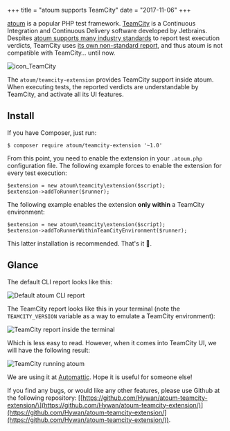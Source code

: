 +++
title = "atoum supports TeamCity"
date = "2017-11-06"
+++

[atoum](http://atoum.org/) is a popular PHP test framework.
[TeamCity](https://www.jetbrains.com/teamcity/) is a Continuous
Integration and Continuous Delivery software developed by Jetbrains.
Despites [atoum supports many industry
standards](http://atoum.org/features.html#reports) to report test
execution verdicts, TeamCity uses [its own non-standard
report](https://confluence.jetbrains.com/display/TCD8/Build+Script+Interaction+with+TeamCity),
and thus atoum is not compatible with TeamCity… until now.

![icon_TeamCity](images/icon_teamcity.png)

The `atoum/teamcity-extension` provides TeamCity support inside atoum.
When executing tests, the reported verdicts are understandable by
TeamCity, and activate all its UI features.

## Install

If you have Composer, just run:

    $ composer require atoum/teamcity-extension '~1.0'

From this point, you need to enable the extension in your `.atoum.php`
configuration file. The following example forces to enable the extension
for every test execution:

    $extension = new atoum\teamcity\extension($script);
    $extension->addToRunner($runner);

The following example enables the extension **only within** a TeamCity
environment:

    $extension = new atoum\teamcity\extension($script);
    $extension->addToRunnerWithinTeamCityEnvironment($runner);

This latter installation is recommended. That's it 🙂.

## Glance

The default CLI report looks like this:

![Default atoum CLI
report](images/screen-shot-2017-11-06-at-09-51-13.png)

The TeamCity report looks like this in your terminal (note the
`TEAMCITY_VERSION` variable as a way to emulate a TeamCity environment):

![TeamCity report inside the
terminal](images/screen-shot-2017-11-06-at-09-51-30.png)

Which is less easy to read. However, when it comes into TeamCity UI, we
will have the following result:

![TeamCity running atoum](images/screen-shot-2017-11-06-at-10-59-40.png)

We are using it at [Automattic](https://automattic.com/). Hope it is
useful for someone else!

If you find any bugs, or would like any other features, please use
Github at the following repository:
\[[https://github.com/Hywan/atoum-teamcity-extension/\](https://github.com/Hywan/atoum-teamcity-extension/)](https://github.com/Hywan/atoum-teamcity-extension/](https://github.com/Hywan/atoum-teamcity-extension/)).
